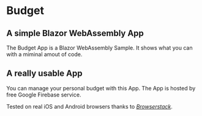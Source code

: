 # Budget

## A simple Blazor WebAssembly App
The Budget App is a Blazor WebAssembly Sample.
It shows what you can with a miminal amout of code.

## A really usable App
You can manage your personal budget with this App.
The App is hosted by free Google Firebase service.

Tested on real iOS and Android browsers thanks to *[Browserstack](https://www.browserstack.com/)*.
